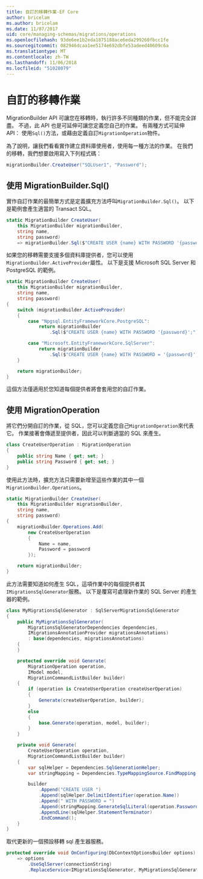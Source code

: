 ```yaml
---
title: 自訂的移轉作業-EF Core
author: bricelam
ms.author: bricelam
ms.date: 11/07/2017
uid: core/managing-schemas/migrations/operations
ms.openlocfilehash: 93de6ee1b2eda1875188ace6eda299260fbcc1fe
ms.sourcegitcommit: 082946dcaa1ee5174e692dbfe53adeed40609c6a
ms.translationtype: MT
ms.contentlocale: zh-TW
ms.lasthandoff: 11/06/2018
ms.locfileid: "51028079"
---
```

<a name="custom-migrations-operations"></a>自訂的移轉作業
============================
MigrationBuilder API 可讓您在移轉時，執行許多不同種類的作業，但不能完全詳盡。 不過，此 API 也是可延伸可讓您定義您自己的作業。 有兩種方式可延伸 API： 使用`Sql()`方法，或藉由定義自訂`MigrationOperation`物件。

為了說明，讓我們看看實作建立資料庫使用者，使用每一種方法的作業。 在我們的移轉，我們想要啟用寫入下列程式碼：

``` csharp
migrationBuilder.CreateUser("SQLUser1", "Password");
```

<a name="using-migrationbuildersql"></a>使用 MigrationBuilder.Sql()
----------------------------
實作自訂作業的最簡單方式是定義擴充方法呼叫`MigrationBuilder.Sql()`。
以下是範例會產生適當的 Transact SQL。

``` csharp
static MigrationBuilder CreateUser(
    this MigrationBuilder migrationBuilder,
    string name,
    string password)
    => migrationBuilder.Sql($"CREATE USER {name} WITH PASSWORD '{password}';");
```

如果您的移轉需要支援多個資料庫提供者，您可以使用`MigrationBuilder.ActiveProvider`屬性。 以下是支援 Microsoft SQL Server 和 PostgreSQL 的範例。

``` csharp
static MigrationBuilder CreateUser(
    this MigrationBuilder migrationBuilder,
    string name,
    string password)
{
    switch (migrationBuilder.ActiveProvider)
    {
        case "Npgsql.EntityFrameworkCore.PostgreSQL":
            return migrationBuilder
                .Sql($"CREATE USER {name} WITH PASSWORD '{password}';");

        case "Microsoft.EntityFrameworkCore.SqlServer":
            return migrationBuilder
                .Sql($"CREATE USER {name} WITH PASSWORD = '{password}';");
    }

    return migrationBuilder;
}
```

這個方法僅適用於您知道每個提供者將會套用您的自訂作業。

<a name="using-a-migrationoperation"></a>使用 MigrationOperation
---------------------------
將它們分開自訂的作業，從 SQL，您可以定義您自己`MigrationOperation`來代表它。 作業接著會傳遞至提供者，因此可以判斷適當的 SQL 來產生。

``` csharp
class CreateUserOperation : MigrationOperation
{
    public string Name { get; set; }
    public string Password { get; set; }
}
```

使用此方法時，擴充方法只需要新增至這些作業的其中一個`MigrationBuilder.Operations`。

``` csharp
static MigrationBuilder CreateUser(
    this MigrationBuilder migrationBuilder,
    string name,
    string password)
{
    migrationBuilder.Operations.Add(
        new CreateUserOperation
        {
            Name = name,
            Password = password
        });

    return migrationBuilder;
}
```

此方法需要知道如何產生 SQL，這項作業中的每個提供者其`IMigrationsSqlGenerator`服務。 以下是覆寫可處理新作業的 SQL Server 的產生器的範例。

``` csharp
class MyMigrationsSqlGenerator : SqlServerMigrationsSqlGenerator
{
    public MyMigrationsSqlGenerator(
        MigrationsSqlGeneratorDependencies dependencies,
        IMigrationsAnnotationProvider migrationsAnnotations)
        : base(dependencies, migrationsAnnotations)
    {
    }

    protected override void Generate(
        MigrationOperation operation,
        IModel model,
        MigrationCommandListBuilder builder)
    {
        if (operation is CreateUserOperation createUserOperation)
        {
            Generate(createUserOperation, builder);
        }
        else
        {
            base.Generate(operation, model, builder);
        }
    }

    private void Generate(
        CreateUserOperation operation,
        MigrationCommandListBuilder builder)
    {
        var sqlHelper = Dependencies.SqlGenerationHelper;
        var stringMapping = Dependencies.TypeMappingSource.FindMapping(typeof(string));

        builder
            .Append("CREATE USER ")
            .Append(sqlHelper.DelimitIdentifier(operation.Name))
            .Append(" WITH PASSWORD = ")
            .Append(stringMapping.GenerateSqlLiteral(operation.Password))
            .AppendLine(sqlHelper.StatementTerminator)
            .EndCommand();
    }
}
```

取代更新的一個預設移轉 sql 產生器服務。

``` csharp
protected override void OnConfiguring(DbContextOptionsBuilder options)
    => options
        .UseSqlServer(connectionString)
        .ReplaceService<IMigrationsSqlGenerator, MyMigrationsSqlGenerator>();
```
